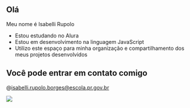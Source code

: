 ## Olá

Meu nome é Isabelli Rupolo

- Estou estudando no Alura
- Estou em desenvolvimento na linguagem JavaScript
- Utilizo este espaço para minha organização e compartilhamento dos meus projetos desenvolvidos

## Você pode entrar em contato comigo 

@isabelli.rupolo.borges@escola.pr.gov.br

![](https://media1.tenor.com/m/FcYkbZvdsyAAAAAC/cat-dancing.gif)
